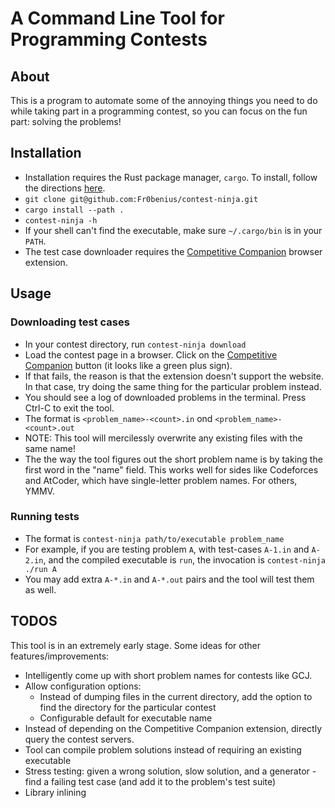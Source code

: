 # A Command Line Tool for Programming Contests

## About

This is a program to automate some of the annoying things you need to do while taking part in a programming contest, so you can focus on the fun part: solving the problems!

## Installation
- Installation requires the Rust package manager, `cargo`. To install, follow the directions [here](https://www.rust-lang.org/tools/install).
- `git clone git@github.com:Fr0benius/contest-ninja.git`
- `cargo install --path .`
- `contest-ninja -h`
- If your shell can't find the executable, make sure `~/.cargo/bin` is in your `PATH`.
- The test case downloader requires the [Competitive Companion](https://github.com/jmerle/competitive-companion) browser extension. 


## Usage
### Downloading test cases
- In your contest directory, run `contest-ninja download`
- Load the contest page in a browser. Click on the [Competitive Companion](https://github.com/jmerle/competitive-companion) button (it looks like a green plus sign).
- If that fails, the reason is that the extension doesn't support the website. In that case, try doing the same thing for the particular problem instead.
- You should see a log of downloaded problems in the terminal. Press Ctrl-C to exit the tool.
- The format is `<problem_name>-<count>.in` ond  `<problem_name>-<count>.out`
- NOTE: This tool will mercilessly overwrite any existing files with the same name!
- The the way the tool figures out the short problem name is by taking the first word in the "name" field. This works well for sides like Codeforces and AtCoder, which have single-letter problem names. For others, YMMV.

### Running tests
- The format is `contest-ninja path/to/executable problem_name`
- For example, if you are testing problem `A`, with test-cases `A-1.in` and `A-2.in`, and the compiled executable is `run`, the invocation is `contest-ninja ./run A`
- You may add extra `A-*.in` and `A-*.out` pairs and the tool will test them as well.

## TODOS
This tool is in an extremely early stage. Some ideas for other features/improvements:

- Intelligently come up with short problem names for contests like GCJ.
- Allow configuration options:
  - Instead of dumping files in the current directory, add the option to find the directory for the particular contest
  - Configurable default for executable name
- Instead of depending on the Competitive Companion extension, directly query the contest servers.
- Tool can compile problem solutions instead of requiring an existing executable
- Stress testing: given a wrong solution, slow solution, and a generator - find a failing test case (and add it to the problem's test suite)
- Library inlining
